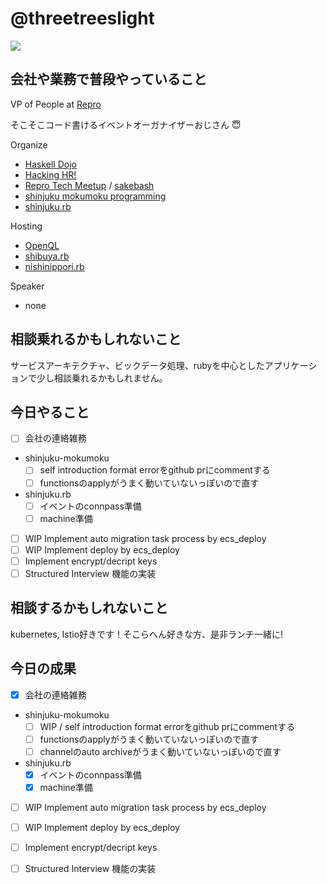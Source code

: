 # @threetreeslight

![](https://avatars3.githubusercontent.com/u/1057490?s=100&v=4)

## 会社や業務で普段やっていること

VP of People at [Repro](https://repro.io)

そこそこコード書けるイベントオーガナイザーおじさん :innocent:

Organize

- [Haskell Dojo](https://shinjukuhs.connpass.com/)
- [Hacking HR!](https://hacking-hr.connpass.com/)
- [Repro Tech Meetup](https://repro-tech.connpass.com/) / [sakebash](https://repro-tech.connpass.com/)
- [shinjuku mokumoku programming](https://shinjuku-mokumoku.connpass.com/)
- [shinjuku.rb](https://shinjukurb.connpass.com/)

Hosting

- [OpenQL](https://openql.connpass.com/)
- [shibuya.rb](https://shibuyarb.doorkeeper.jp/)
- [nishinippori.rb](https://nishinipporirb.doorkeeper.jp/)

Speaker

- none

## 相談乗れるかもしれないこと

サービスアーキテクチャ、ビックデータ処理、rubyを中心としたアプリケーションで少し相談乗れるかもしれません。

## 今日やること

- [ ] 会社の連絡雑務
- shinjuku-mokumoku
  - [ ] self introduction format errorをgithub prにcommentする
  - [ ] functionsのapplyがうまく動いていないっぽいので直す
- shinjuku.rb
  - [ ] イベントのconnpass準備
  - [ ] machine準備
- [ ] WIP Implement auto migration task process by ecs_deploy
- [ ] WIP Implement deploy by ecs_deploy
- [ ] Implement encrypt/decript keys
- [ ] Structured Interview 機能の実装

## 相談するかもしれないこと

kubernetes, Istio好きです！そこらへん好きな方、是非ランチ一緒に!

## 今日の成果

- [x] 会社の連絡雑務
- shinjuku-mokumoku
  - [ ] WIP / self introduction format errorをgithub prにcommentする
  - [ ] functionsのapplyがうまく動いていないっぽいので直す
  - [ ] channelのauto archiveがうまく動いていないっぽいので直す
- shinjuku.rb
  - [x] イベントのconnpass準備
  - [x] machine準備
- [ ] WIP Implement auto migration task process by ecs_deploy
- [ ] WIP Implement deploy by ecs_deploy
- [ ] Implement encrypt/decript keys
- [ ] Structured Interview 機能の実装


